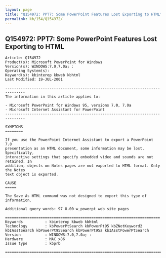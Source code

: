 ```yaml
---
layout: page
title: "Q154972: PPT7: Some PowerPoint Features Lost Exporting to HTML"
permalink: kb/154/Q154972/
---
```


## Q154972: PPT7: Some PowerPoint Features Lost Exporting to HTML

	Article: Q154972
	Product(s): Microsoft PowerPoint for Windows
	Version(s): WINDOWS:7.0,7.0a; :
	Operating System(s): 
	Keyword(s): kbinterop kbweb kbhtml
	Last Modified: 19-JUL-2001
	
	-------------------------------------------------------------------------------
	The information in this article applies to:
	
	- Microsoft PowerPoint for Windows 95, versions 7.0, 7.0a 
	- Microsoft Internet Assistant for PowerPoint 
	-------------------------------------------------------------------------------
	
	SYMPTOMS
	========
	
	If you use the PowerPoint Internet Assistant to export a PowerPoint 7.0
	presentation as an HTML document, some information may be lost. Specifically,
	interactive settings that specify embedded video and sounds are not retained. In
	addition, objects on Notes pages are not exported to HTML format. Only the Notes
	text object is exported.
	
	CAUSE
	=====
	
	The Save As HTML command was not designed to export this type of information.
	
	Additional query words: 97 8.00 w_powerpt web site pages
	
	======================================================================
	Keywords          : kbinterop kbweb kbhtml 
	Technology        : kbPowerPtSearch kbPowerPt95 kbZNotKeyword2 kbIAsstSearch kbPowerPt95Search kbPowerPt95a kbIAsstPowerPtSearch
	Version           : WINDOWS:7.0,7.0a; :
	Hardware          : MAC x86
	Issue type        : kbprb
	
	=============================================================================
	
